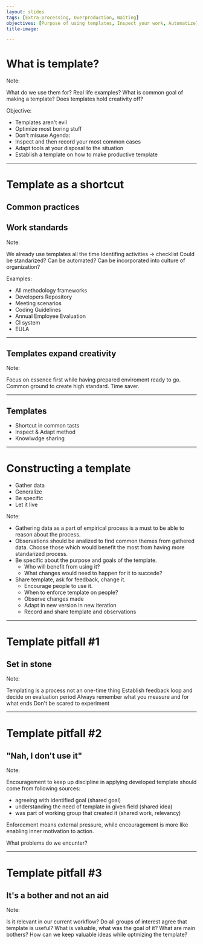 ```yaml
---
layout: slides
tags: [Extra-processing, Overproduction, Waiting]
objectives: [Purpose of using templates, Inspect your work, Automatize]
title-image:

---
```


# What is template?

Note: 

What do we use them for? Real life examples?
What is common goal of making a template?
Does templates hold creativity off?

Objective:
* Templates aren't evil
* Optimize most boring stuff
* Don't misuse
Agenda:
* Inspect and then record your most common cases
* Adapt tools at your disposal to the situation
* Establish a template on how to make productive template

---

# Template as a shortcut

## Common practices

## Work standards

Note: 

We already use templates all the time
Identifing activities -> checklist
Could be standarized?
Can be automated? Can be incorporated into culture of organization?

Examples:
* All methodology frameworks
* Developers Repository
* Meeting scenarios
* Coding Guidelines
* Annual Employee Evaluation
* CI system
* EULA



---

## Templates expand creativity

Note: 

Focus on essence first while having prepared enviroment ready to go.
Common ground to create high standard.
Time saver.



---

## Templates

* Shortcut in common tasts
* Inspect & Adapt method
* Knowlwdge sharing

---

# Constructing a template

* Gather data
* Generalize
* Be specific
* Let it live

Note: 

* Gathering data as a part of empirical process is a must to be able to reason about the process.
* Observations should be analized to find common themes from gathered data. Choose those which would benefit the most from having more standarized process.
* Be specific about the purpose and goals of the template. 
  * Who will benefit from using it?
  * What changes would need to happen for it to succede?
* Share template, ask for feedback, change it. 
  * Encourage people to use it. 
  * When to enforce template on people?
  * Observe changes made
  * Adapt in new version in new iteration
  * Record and share template and observations

---

# Template pitfall #1

## Set in stone

Note:  

Templating is a process not an one-time thing
Establish feedback loop and decide on evaluation period
Always remember what you measure and for what ends
Don't be scared to experiment

---

# Template pitfall #2

## "Nah, I don't use it"

Note:  

Encouragement to keep up discipline in applying developed template should come from following sources:

* agreeing with identified goal (shared goal)
* understanding the need of template in given field (shared idea)
* was part of working group that created it (shared work, relevancy)

Enforcement means external pressure, while encouragement is more like enabling inner motivation to action.

What problems do we encunter?

---

# Template pitfall #3

## It's a bother and not an aid

Note: 

Is it relevant in our current workflow?
Do all groups of interest agree that template is useful?
What is valuable, what was the goal of it? What are main bothers?
How can we keep valuable ideas while optmizing the template?
